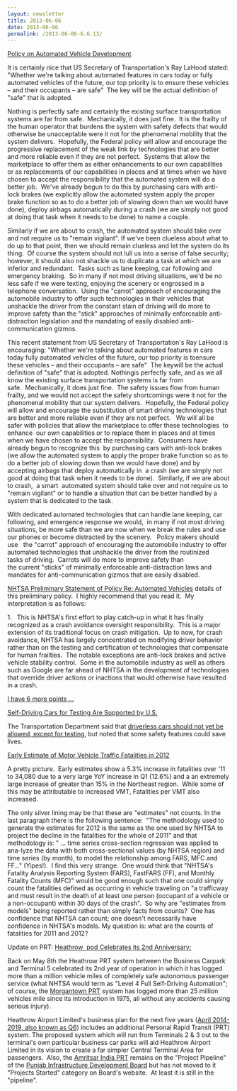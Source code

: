 ```yaml
---
layout: newsletter
title: 2013-06-06
date: 2013-06-06
permalink: /2013-06-06-6.6.13/
---
```


[Policy on Automated Vehicle Development](http://www.nhtsa.gov/About+NHTSA/Press+Releases/U.S.+Department+of+Transportation+Releases+Policy+on+Automated+Vehicle+Development)

It is certainly nice that US Secretary of Transportation's Ray LaHood stated: "Whether we're talking about automated features in cars today or fully automated vehicles of the future, our top priority is to ensure these vehicles – and their occupants – are safe"  The key will be the actual definition of "safe" that is adopted.

Nothing is perfectly safe and certainly the existing surface transportation systems are far from safe.  Mechanically, it does just fine.  It is the frailty of the human operator that burdens the system with safety defects that would otherwise be unacceptable were it not for the phenomenal mobility that the system delivers.  Hopefully, the Federal policy will allow and encourage the progressive replacement of the weak link by technologies that are better and more reliable even if they are not perfect.  Systems that allow the marketplace to offer them as either enhancements to our own capabilities or as replacements of our capabilities in places and at times when we have chosen to accept the responsibility that the automated system will do a better job.  We've already begun to do this by purchasing cars with anti-lock brakes (we explicitly allow the automated system apply the proper brake function so as to do a better job of slowing down than we would have done), deploy airbags automatically during a crash (we are simply not good at doing that task when it needs to be done) to name a couple.

Similarly if we are about to crash, the automated system should take over and not require us to "remain vigilant". If we've been clueless about what to do up to that point, then we should remain clueless and let the system do its thing.  Of course the system should not lull us into a sense of false security; however, it should also not shackle us to duplicate a task at which we are inferior and redundant.  Tasks such as lane keeping, car following and emergency braking.  So in many if not most driving situations, we'd be no less safe if we were texting, enjoying the scenery or engrossed in a telephone conversation.  Using the "carrot" approach of encouraging the automobile industry to offer such technologies in their vehicles that unshackle the driver from the constant stain of driving will do more to improve safety than the "stick" approaches of minimally enforceable anti-distraction legislation and the mandating of easily  disabled anti-communication gizmos.

This recent statement from US Secretary of Transportation's Ray LaHood is encouraging: "Whether we're talking about automated features in cars today
fully automated vehicles of the future, our top priority is toensure these vehicles – and their occupants – are safe"  The keywill be the actual definition of "safe" that is adopted. Nothingis perfectly safe, and as we all know the existing surface transportation systems is far from safe.  Mechanically, it does just fine.  The safety issues flow from human frailty, and we would not accept the safety shortcomings were it not for the phenomenal mobility that our system delivers.  Hopefully, the Federal policy will allow and encourage the substitution of smart driving technologies that are better and more reliable even if they are not perfect.   We will all be safer with policies that allow the marketplace to offer these technologies  to enhance  our own capabilities or to replace them in places and at times when we have chosen to accept the responsibility.  Consumers have already begun to recognize this  by purchasing cars with anti-lock brakes (we allow the automated system to apply the proper brake function so as to do a better job of slowing down than we would have done) and by accepting airbags that deploy automatically in  a crash (we are simply not good at doing that task when it needs to be done).  Similarly, if we are about to crash,  a smart  automated system should take over and not require us to "remain vigilant" or to handle a situation that can be better handled by a system that is dedicated to the task.

With dedicated automated technologies that can handle lane keeping, car following, and emergence response we would,  in many if not most driving situations, be more safe than we are now when we break the rules and use our phones or become distracted by the scenery.   Policy makers should use   the "carrot" approach of encouraging the automobile industry to offer automated technologies that unshackle the driver from the routinized tasks of driving.  Carrots will do more to improve safety than the current "sticks" of minimally enforceable anti-distraction laws and mandates for anti-communication gizmos that are easily disabled.

[NHTSA Preliminary Statement of Policy Re: Automated Vehicles](https://web.archive.org/web/20130712031109/https://www.nhtsa.gov/About+NHTSA/Press+Releases/U.S.+Department+of+Transportation+Releases+Policy+on+Automated+Vehicle+Development) details of this preliminary policy.  I highly recommend that you read it.  My interpretation is as follows:

1.   This is NHTSA's first effort to play catch-up in what it has finally recognized as a crash avoidance oversight responsibility.  This is a major extension of its traditional focus on crash mitigation.  Up to now, for crash avoidance, NHTSA has largely concentrated on modifying driver behavior rather than on the testing and certification of technologies that compensate for human frailties.  The notable exceptions are anti-lock brakes and active vehicle stability control.  Some in the automobile industry as well as others such as Google are far ahead of NHTSA in the development of technologies that override driver actions or inactions that would otherwise have resulted in a crash.

[I have 6 more points ...](https://kornhauser.princeton.edu/sites/g/files/toruqf5876/files/documents/CommentOnNHTSA_PrelimStatement.pdf)

[Self-Driving Cars for Testing Are Supported by U.S.](http://www.nytimes.com/2013/05/31/technology/self-driving-cars-for-testing-are-supported-by-us.html?ref=business)

The Transportation Department said that [driverless cars should not yet be allowed, except for testing](http://www.nytimes.com/2013/05/31/technology/self-driving-cars-for-testing-are-supported-by-us.html?ref=business), but noted that some safety features could save lives. 

[Early Estimate of Motor Vehicle Traffic Fatalities in 2012](https://kornhauser.princeton.edu/document/71)

A pretty picture.  Early estimates show a 5.3% increase in fatalities over '11 to 34,080 due to a very large YoY increase in Q1 (12.6%) and a an extremely large increase of greater than 15% in the Northeast region.  While some of this may be attributable to increased VMT, Fatalities per VMT also increased.  

The only silver lining may be that these are "estimates" not counts. In the last paragraph there is the following sentence:  "The methodol­ogy used to generate the estimates for 2012 is the same as the one used by NHTSA to project the decline in the fatalities for the whole of 2011" and that methodology is: " … time series cross-section regression was applied to ana-lyze the data with both cross-sectional values (by NHTSA region) and time series (by month), to model the relationship among FARS, MFC and FF…" (Yipes!).  I find this very strange.  One would think that "NHTSA's Fatality Analysis Reporting System (FARS), Fast­FARS (FF), and Monthly Fatality Counts (MFC)" would be good enough such that one could simply count the fatalities defined as occurring in vehicle traveling on "a trafficway and must result in the death of at least one person (occupant of a vehicle or a non-occu­pant) within 30 days of the crash".  So why are "estimates from models" being reported rather than simply facts from counts?  One has confidence that NHTSA can count; one doesn't necessarily have confidence in NHTSA's models. My question is: what are the counts of fatalities for 2011 and 2012?

Update on PRT: [Heathrow  pod Celebrates its 2nd Anniversary:](http://www.ultraglobalprt.com/2ndanniversary/)

Back on May 8th the Heathrow PRT system between the Business Carpark and Terminal 5 celebrated its 2nd year of operation in which it has logged more than a million vehicle miles of completely safe autonomous passenger service (what NHTSA would term as "Level 4 Full Self-Driving Automation"; of course, the [Morgantown PRT](http://www.google.com/url?sa=t&rct=j&q=&esrc=s&source=web&cd=18&ved=0CFIQFjAHOAo&url=http%3A%2F%2Fwww.docstoc.com%2Fdocs%2F132126930%2FMorgantown-Personal-Rapid-Transit-%28M-PRT%29&ei=quurUdSAHIXG4APKpoCYCA&usg=AFQjCNG8iNdkf3InV9PbMrkNQo4gccxE4A&bvm=bv.47244034,d.dmg&cad=rja) system has logged more than 25 million vehicles mile since its introduction in 1975, all without any accidents causing serious injury).  

Heathrow Airport Limited's business plan for the next five years ([April 2014-2019, also known as Q6](https://kornhauser.princeton.edu/document/76)) includes an additional Personal Rapid Transit (PRT) system. The proposed system which will run from Terminals 2 & 3 out to the terminal's own particular business car parks will aid Heathrow Airport Limited in its vision to create a far simpler Central Terminal Area for passengers.  Also, the [Amritsar India PRT](http://www.ultraglobalprt.com/wheres-it-used/amritsar-india/) remains on the "Project Pipeline" of the [Punjab Infrastructure Development Board](http://pidb.winwinhosting.net/Content.aspx?ID=ph9YTJHIYcI=) but has not moved to it "Projects Started" category on Board's website.  At least it is still in the "pipeline".

